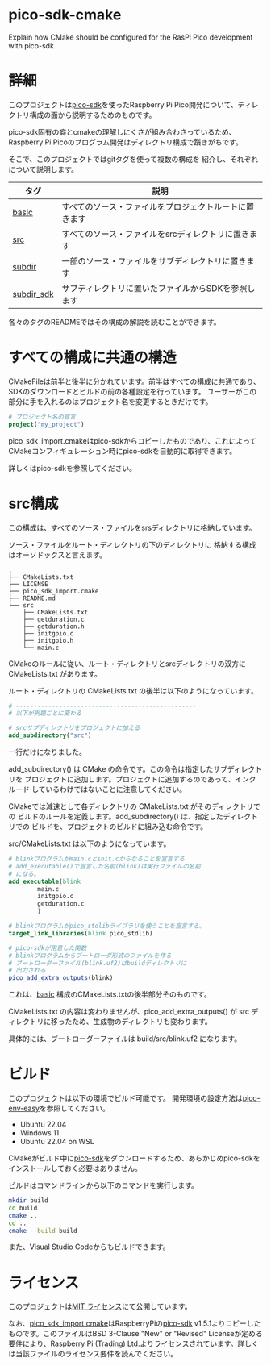# pico-sdk-cmake
Explain how CMake should be configured for the RasPi Pico development with pico-sdk

# 詳細

このプロジェクトは[pico-sdk](https://github.com/raspberrypi/pico-sdk)を使ったRaspberry Pi Pico開発について、ディレクトリ構成の面から説明するためのものです。

pico-sdk固有の癖とcmakeの理解しにくさが組み合わさっているため、
Raspberry Pi Picoのプログラム開発はディレクトリ構成で躓きがちです。

そこで、このプロジェクトではgitタグを使って複数の構成を
紹介し、それぞれについて説明します。

タグ       | 説明
-----------|-----------
[basic](https://github.com/suikan4github/pico-sdk-cmake/tree/basic)      | すべてのソース・ファイルをプロジェクトルートに置きます
[src](https://github.com/suikan4github/pico-sdk-cmake/tree/src)        | すべてのソース・ファイルをsrcディレクトリに置きます
[subdir](https://github.com/suikan4github/pico-sdk-cmake/tree/subdir)     | 一部のソース・ファイルをサブディレクトリに置きます
[subdir_sdk](subdir_sdk) | サブディレクトリに置いたファイルからSDKを参照します

各々のタグのREADMEではその構成の解説を読むことができます。

# すべての構成に共通の構造


CMakeFileは前半と後半に分かれています。前半はすべての構成に共通であり、
SDKのダウンロードとビルドの前の各種設定を行っています。
ユーザーがこの部分に手を入れるのはプロジェクト名を変更するときだけです。

```CMake
# プロジェクト名の宣言
project("my_project")
```

pico_sdk_import.cmakeはpico-sdkからコピーしたものであり、これによって
CMakeコンフィギュレーション時にpico-sdkを自動的に取得できます。

詳しくはpico-sdkを参照してください。

# src構成
この構成は、すべてのソース・ファイルをsrsディレクトリに格納しています。

ソース・ファイルをルート・ディレクトリの下のディレクトリに
格納する構成はオーソドックスと言えます。

```
.
├── CMakeLists.txt
├── LICENSE
├── pico_sdk_import.cmake
├── README.md
└── src
    ├── CMakeLists.txt
    ├── getduration.c
    ├── getduration.h
    ├── initgpio.c
    ├── initgpio.h
    └── main.c
```
CMakeのルールに従い、ルート・ディレクトリとsrcディレクトリの双方に
CMakeLists.txt があります。

ルート・ディレクトリの CMakeLists.txt の後半は以下のようになっています。
```CMake
# --------------------------------------------------
# 以下が例題ごとに変わる

# srcサブディレクトリをプロジェクトに加える
add_subdirectory("src")
```
一行だけになりました。

add_subdirectory() は CMake の命令です。この命令は指定したサブディレクトリを
プロジェクトに追加します。プロジェクトに追加するのであって、インクルード
しているわけではないことに注意してください。

CMakeでは減速として各ディレクトリの CMakeLists.txt がそのディレクトリでの
ビルドのルールを定義します。add_subdirectory() は、指定したディレクトリでの
ビルドを、プロジェクトのビルドに組み込む命令です。

src/CMakeLists.txt は以下のようになっています。
```CMake
# blinkプログラムがmain.cとinit.cからなることを宣言する
# add_executable()で宣言した名前(blink)は実行ファイルの名前
# になる。
add_executable(blink
        main.c
        initgpio.c
        getduration.c
        )

# blinkプログラムがpico_stdlibライブラリを使うことを宣言する。
target_link_libraries(blink pico_stdlib)

# pico-sdkが用意した関数
# blinkプログラムからブートローダ形式のファイルを作る
# ブートローダーファイル(blink.uf2)はbuildディレクトリに
# 出力される
pico_add_extra_outputs(blink)

```

これは、[basic](https://github.com/suikan4github/pico-sdk-cmake/tree/basic) 構成のCMakeLists.txtの後半部分そのものです。

CMakeLists.txt の内容は変わりませんが、pico_add_extra_outputs() が
src ディレクトリに移ったため、生成物のディレクトリも変わります。

具体的には、ブートローダーファイルは build/src/blink.uf2 になります。

# ビルド
このプロジェクトは以下の環境でビルド可能です。
開発環境の設定方法は[pico-env-easy](https://github.com/suikan4github/pico-env-easy)を参照してください。

- Ubuntu 22.04
- Windows 11
- Ubuntu 22.04 on WSL

CMakeがビルド中に[pico-sdk](https://github.com/raspberrypi/pico-sdk)をダウンロードするため、あらかじめpico-sdkをインストールしておく必要はありません。


ビルドはコマンドラインから以下のコマンドを実行します。
```bash
mkdir build
cd build
cmake ..
cd ..
cmake --build build
```
また、Visual Studio Codeからもビルドできます。

# ライセンス

このプロジェクトは[MIT ライセンス](LICENSE)にて公開しています。

なお、[pico_sdk_import.cmake](pico_sdk_import.cmake)はRaspberryPiの[pico-sdk](https://github.com/raspberrypi/pico-sdk) v1.5.1よりコピーしたものです。このファイルはBSD 3-Clause "New" or "Revised" Licenseが定める要件により、Raspberry Pi (Trading) Ltd.よりライセンスされています。詳しくは当該ファイルのライセンス要件を読んでください。
